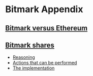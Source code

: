 
# Bitmark Appendix

## [Bitmark versus Ethereum](bitmark-eth-comparison.md#bitmark-versus-ethereum)


## [Bitmark shares](bitmark-shares.md#bitmark-shares)
  
* [Reasoning](bitmark-shares.md#reasoning)
* [Actions that can be performed](bitmark-shares.md#actions-that-can-be-performed)
* [The implementation](bitmark-shares.md#the-implementation)

